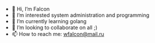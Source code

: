 - 👋 Hi, I’m Falcon
- 👀 I’m interested system administration and programming
- 🌱 I’m currently learning golang
- 💞️ I’m looking to collaborate on all ;)
- 📫 How to reach me: wfalcon@mail.ru

<!---
wfalcon/wfalcon is a ✨ special ✨ repository because its `README.md` (this file) appears on your GitHub profile.
You can click the Preview link to take a look at your changes.
--->
